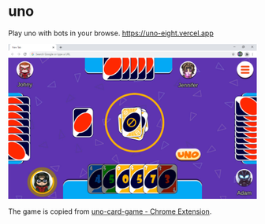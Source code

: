 # uno

Play uno with bots in your browse.
https://uno-eight.vercel.app

![preview](./preview.jpg)

The game is copied from [uno-card-game - Chrome Extension](https://chromewebstore.google.com/detail/uno-card-game/pjbcbcokgmagjiifapikajpnidhdaocd).
